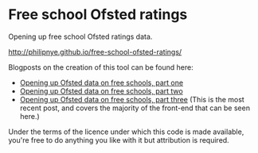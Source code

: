 # Free school Ofsted ratings
Opening up free school Ofsted ratings data.

http://philipnye.github.io/free-school-ofsted-ratings/

Blogposts on the creation of this tool can be found here:
  * [Opening up Ofsted data on free schools, part one](http://www.philipnye.co.uk/2014/08/scraping-the-ofsted-website-part-1-scraperwiki-and-python/)
  * [Opening up Ofsted data on free schools, part two](http://www.philipnye.co.uk/2014/08/scraping-the-ofsted-website-part-2-front-end-javascript-and-d3/)
  * [Opening up Ofsted data on free schools, part three](http://www.philipnye.co.uk/2015/04/opening-up-free-school-ofsted-ratings-part-3-a-completely-overhauled-front-end-html-css-javascriptd3/) (This is the most recent post, and covers the majority of the front-end that can be seen here.)
  
  

Under the terms of the licence under which this code is made available, you're free to do anything you like with it but attribution is required.
